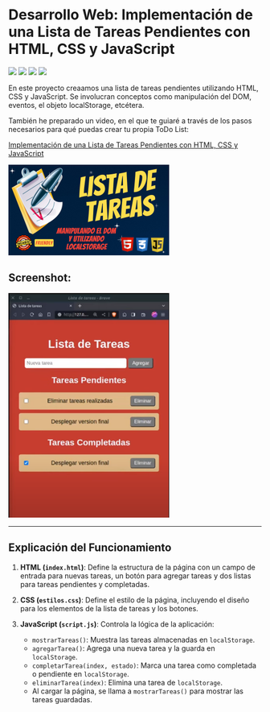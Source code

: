 # Desarrollo Web: Implementación de una Lista de Tareas Pendientes con HTML, CSS y JavaScript

<span><img src="https://img.shields.io/badge/HTML5-E34F26?style=for-the-badge&logo=html5&logoColor=white"/></span>
<span><img src="https://img.shields.io/badge/CSS3-1572B6?style=for-the-badge&logo=css3&logoColor=white"/></span>
<span><img src="https://img.shields.io/badge/JavaScript-323330?style=for-the-badge&logo=javascript&logoColor=F7DF1E"/></span>
<span><img src="https://img.shields.io/badge/VSCode-0078D4?style=for-the-badge&logo=visual%20studio%20code&logoColor=white"/></span>

En este proyecto creaamos una lista de tareas pendientes utilizando HTML, CSS y JavaScript. Se involucran conceptos como manipulación del DOM, eventos, el objeto localStorage, etcétera. 

También he preparado un video, en el que te guiaré a través de los pasos necesarios para qué puedas crear tu propia ToDo List:  

<a href="https://www.youtube.com/watch?v=NJChTgtjyiU"> Implementación de una Lista de Tareas Pendientes con HTML, CSS y JavaScript</a>

<img src="https://github.com/VintaBytes/Lista-de-Tareas-Pendientes-Con-HTML-CSS-y-JavaScript/blob/main/portada.jpeg?raw=true" width="320px">

## Screenshot:
<img src="https://github.com/VintaBytes/Lista-de-Tareas-Pendientes-Con-HTML-CSS-y-JavaScript/blob/main/screenshot.png?raw=true" width="320px">

---
## Explicación del Funcionamiento

1. **HTML (`index.html`)**: Define la estructura de la página con un campo de entrada para nuevas tareas, un botón para agregar tareas y dos listas para tareas pendientes y completadas.
   
2. **CSS (`estilos.css`)**: Define el estilo de la página, incluyendo el diseño para los elementos de la lista de tareas y los botones.
   
3. **JavaScript (`script.js`)**: Controla la lógica de la aplicación:
   - `mostrarTareas()`: Muestra las tareas almacenadas en `localStorage`.
   - `agregarTarea()`: Agrega una nueva tarea y la guarda en `localStorage`.
   - `completarTarea(index, estado)`: Marca una tarea como completada o pendiente en `localStorage`.
   - `eliminarTarea(index)`: Elimina una tarea de `localStorage`.
   - Al cargar la página, se llama a `mostrarTareas()` para mostrar las tareas guardadas.
